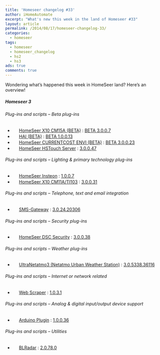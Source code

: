 ```yaml
---
title: 'Homeseer changelog #33'
author: iHomeAutomate
excerpt: "What's new this week in the land of Homeseer #33"
layout: article
permalink: /2014/08/17/homeseer-changelog-33/
categories:
  - homeseer
tags:
  - homeseer
  - homeseer_changelog
  - hs2
  - hs3
ads: true
comments: true  
---
```

Wondering what&#8217;s happened this week in HomeSeer land? Here&#8217;s an overview!

##### Homeseer 3

###### Plug-ins and scripts &#8211; Beta plug-ins

  * <img src="http://homeseer.com/updates3/icons/Plug-In.gif" width="16" height="16" /> [HomeSeer X10 CM15A (BETA)][1] : [BETA 3.0.0.7][2]
  * <img src="http://homeseer.com/updates3/icons/HAI.png" width="16" height="16" /> [HAI (BETA)][3] : [BETA 1.0.0.13][4]
  * <img src="http://homeseer.com/updates3/icons/Plug-In.gif" width="16" height="16" /> [HomeSeer CURRENTCOST ENVI (BETA)][5] : [BETA 3.0.0.23][6]
  * <img src="http://homeseer.com/updates3/icons/Plug-In.gif" width="16" height="16" /> [HomeSeer HSTouch Server][7] : [3.0.0.47][8]

###### Plug-ins and scripts &#8211; Lighting & primary technology plug-ins

  * <img src="http://homeseer.com/updates3/icons/Plug-In.gif" width="16" height="16" /> [HomeSeer Insteon][9] : [1.0.0.7][10]
  * <img src="http://homeseer.com/updates3/icons/Plug-In.gif" width="16" height="16" /> [HomeSeer X10 CM11A/TI103][11] : [3.0.0.31][12]

###### Plug-ins and scripts &#8211; Telephone, text and email integration

  * <img src=" http://www.highpeak.co.za/updates3/icons/SMS-Gateway.jpg" width="16" height="16" /> [SMS-Gateway][13] : [3.0.24.20306][14]

###### Plug-ins and scripts &#8211; Security plug-ins

  * <img src="http://homeseer.com/updates3/icons/Plug-In.gif" width="16" height="16" /> [HomeSeer DSC Security][15] : [3.0.0.38][16]

###### Plug-ins and scripts &#8211; Weather plug-ins

  * <img src="http://www.automatedhomeonline.com/HomeSeer3/hspi_ultranetatmo3.png" width="16" height="16" /> [UltraNetatmo3 (Netatmo Urban Weather Station)][17] : [3.0.5338.36116][18]

###### Plug-ins and scripts &#8211; Internet or network related

  * <img src="http://www.rhusoft.com/downloads/hs3/HSPI_WebScraper.gif" width="16" height="16" /> [Web Scraper][19] : [1.0.3.1][20]

###### Plug-ins and scripts &#8211; Analog & digital input/output device support 

  * <img src="http://dl.dropbox.com/u/7189079/Homeseer3/ETspotlight.gif " width="16" height="16" /> [Arduino Plugin][21] : [1.0.0.36 ][22]

###### Plug-ins and scripts &#8211; Utilities

  * <img src="http://dl.dropbox.com/u/7088674/Homeseer3/BladeLogo.gif" width="16" height="16" /> [BLRadar][23] : [2.0.78.0][24]

 [1]: http://homeseer.com/updates3/descriptions/CM15A.htm
 [2]: http://homeseer.com/updates3/HSPI_CM15A_3_0_0_7.zip "Download"
 [3]: https://dl.dropboxusercontent.com/u/5041984/Pics/HAI%20Plugin/HAI_Plugin.html
 [4]: http://homeseer.com/updates3rd3/HAI_Plugin.1.0.0.13.zip "Download"
 [5]: http://homeseer.com/updates3/descriptions/CurrentCost.htm
 [6]: http://homeseer.com/updates3/HSPI_CURRENTCOST_3_0_0_23.zip "Download"
 [7]: http://homeseer.com/updates3/descriptions/HSTouch.htm
 [8]: http://homeseer.com/updates3/HSPI_HSTouch_3.0.0.47.zip "Download"
 [9]: http://homeseer.com/updates3/descriptions/HSInsteon.htm
 [10]: http://homeseer.com/updates3/HSInsteon_1-0-0-7.zip "Download"
 [11]: http://homeseer.com/updates3/descriptions/X10.htm
 [12]: http://homeseer.com/updates3/HSPI_X10_3_0_0_31.zip "Download"
 [13]: http://www.highpeak.co.za/updates3/SMS-Gateway_INFO.html
 [14]: http://www.highpeak.co.za/updates3/SMS-Gateway_3.0.24.20306.ZIP "Download"
 [15]: http://store.homeseer.com/store/HomeSeer-DSC-Alarm-Panel-Software-Plug-in-P60.aspx
 [16]: http://homeseer.com/updates3/HSPI_DSC_3_0_0_38.zip "Download"
 [17]: http://www.automatedhomeonline.com/HomeSeer3/hspi_ultranetatmo3.htm
 [18]: http://www.automatedhomeonline.com/HomeSeer3/HSPI_ULTRANETATMO3_3.0.5338.36116.zip "Download"
 [19]: http://www.rhusoft.com/downloads/hs3/HSPI_WebScraper.htm
 [20]: http://www.rhusoft.com/downloads/hs3/HSPI_WebScraper_1-0-3-1.zip "Download"
 [21]: http://board.homeseer.com/forumdisplay.php?f=1222
 [22]: http://dl.dropbox.com/u/7189079/Homeseer3/Arduino/Arduino_1_0_0_36.zip "Download"
 [23]: http://dl.dropbox.com/u/7088674/Homeseer3/BLRadar/BLRadar.htm
 [24]: http://dl.dropbox.com/u/7088674/Homeseer3/BLRadar/BLRadar_2-0-78-0.zip "Download"
